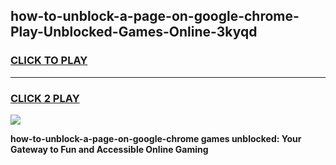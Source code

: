 
## how-to-unblock-a-page-on-google-chrome-Play-Unblocked-Games-Online-3kyqd
<h3>
<a href="https://premium76.site?title=how-to-unblock-a-page-on-google-chrome&ref=25A">CLICK TO PLAY</a></h3>
<hr>

<h3>
<a href="https://premium76.site?title=how-to-unblock-a-page-on-google-chrome&ref=25A">CLICK 2 PLAY</a>
  
</h3>

<a href="https://premium76.site?title=how-to-unblock-a-page-on-google-chrome&ref=25A"><img src="https://clearcache.store/games.png"></a>


**how-to-unblock-a-page-on-google-chrome games unblocked: Your Gateway to Fun and Accessible Online Gaming**
